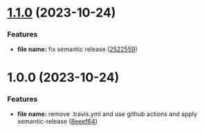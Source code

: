 # [1.1.0](https://github.com/shadiabuhilal/lang-list/compare/v1.0.0...v1.1.0) (2023-10-24)


### Features

* **file name:** fix semantic release ([2522559](https://github.com/shadiabuhilal/lang-list/commit/25225599532c2dd51e583f44d782ad6cc8dd5185))

# 1.0.0 (2023-10-24)


### Features

* **file name:** remove .travis.yml and use github actions and apply semantic-release ([8eeef64](https://github.com/shadiabuhilal/lang-list/commit/8eeef64e4ae8ade55aac1912534f705a35048d72))
